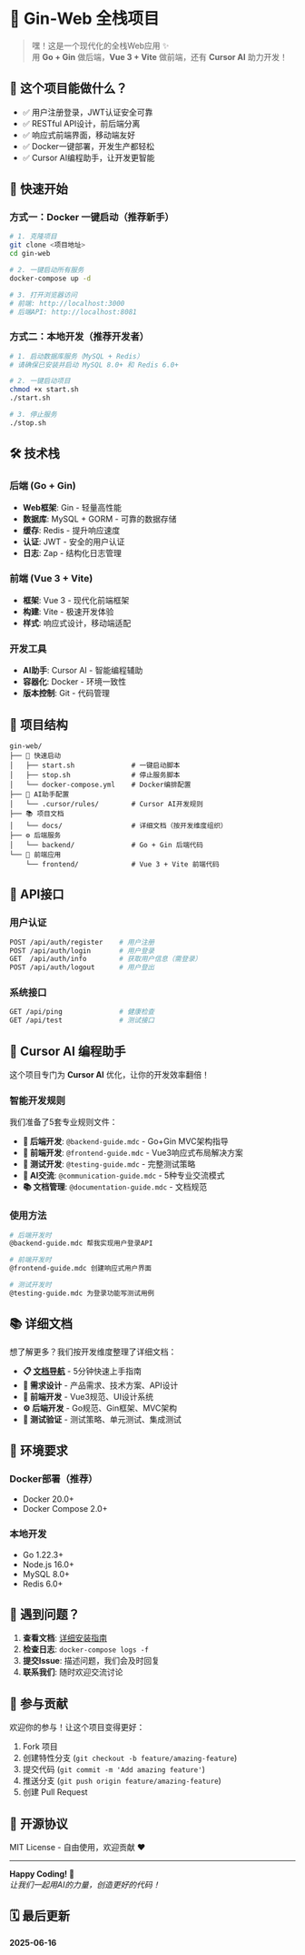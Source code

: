 # 🚀 Gin-Web 全栈项目

> 嘿！这是一个现代化的全栈Web应用 ✨  
> 用 **Go + Gin** 做后端，**Vue 3 + Vite** 做前端，还有 **Cursor AI** 助力开发！

## 🎯 这个项目能做什么？

- ✅ 用户注册登录，JWT认证安全可靠
- ✅ RESTful API设计，前后端分离
- ✅ 响应式前端界面，移动端友好
- ✅ Docker一键部署，开发生产都轻松
- ✅ Cursor AI编程助手，让开发更智能

## 🚀 快速开始

### 方式一：Docker 一键启动（推荐新手）

```bash
# 1. 克隆项目
git clone <项目地址>
cd gin-web

# 2. 一键启动所有服务
docker-compose up -d

# 3. 打开浏览器访问
# 前端: http://localhost:3000
# 后端API: http://localhost:8081
```

### 方式二：本地开发（推荐开发者）

```bash
# 1. 启动数据库服务（MySQL + Redis）
# 请确保已安装并启动 MySQL 8.0+ 和 Redis 6.0+

# 2. 一键启动项目
chmod +x start.sh
./start.sh

# 3. 停止服务
./stop.sh
```

## 🛠️ 技术栈

### 后端 (Go + Gin)
- **Web框架**: Gin - 轻量高性能
- **数据库**: MySQL + GORM - 可靠的数据存储
- **缓存**: Redis - 提升响应速度
- **认证**: JWT - 安全的用户认证
- **日志**: Zap - 结构化日志管理

### 前端 (Vue 3 + Vite)
- **框架**: Vue 3 - 现代化前端框架
- **构建**: Vite - 极速开发体验
- **样式**: 响应式设计，移动端适配

### 开发工具
- **AI助手**: Cursor AI - 智能编程辅助
- **容器化**: Docker - 环境一致性
- **版本控制**: Git - 代码管理

## 📁 项目结构

```
gin-web/
├── 🚀 快速启动
│   ├── start.sh              # 一键启动脚本
│   ├── stop.sh               # 停止服务脚本
│   └── docker-compose.yml    # Docker编排配置
├── 🤖 AI助手配置
│   └── .cursor/rules/        # Cursor AI开发规则
├── 📚 项目文档
│   └── docs/                 # 详细文档（按开发维度组织）
├── ⚙️ 后端服务
│   └── backend/              # Go + Gin 后端代码
└── 🎨 前端应用
    └── frontend/             # Vue 3 + Vite 前端代码
```

## 🔌 API接口

### 用户认证
```bash
POST /api/auth/register    # 用户注册
POST /api/auth/login       # 用户登录
GET  /api/auth/info        # 获取用户信息（需登录）
POST /api/auth/logout      # 用户登出
```

### 系统接口
```bash
GET /api/ping              # 健康检查
GET /api/test              # 测试接口
```

## 🤖 Cursor AI 编程助手

这个项目专门为 **Cursor AI** 优化，让你的开发效率翻倍！

### 智能开发规则
我们准备了5套专业规则文件：

- **🔧 后端开发**: `@backend-guide.mdc` - Go+Gin MVC架构指导
- **🎨 前端开发**: `@frontend-guide.mdc` - Vue3响应式布局解决方案  
- **🧪 测试开发**: `@testing-guide.mdc` - 完整测试策略
- **💬 AI交流**: `@communication-guide.mdc` - 5种专业交流模式
- **📚 文档管理**: `@documentation-guide.mdc` - 文档规范

### 使用方法
```bash
# 后端开发时
@backend-guide.mdc 帮我实现用户登录API

# 前端开发时  
@frontend-guide.mdc 创建响应式用户界面

# 测试开发时
@testing-guide.mdc 为登录功能写测试用例
```

## 📚 详细文档

想了解更多？我们按开发维度整理了详细文档：

- **📋 [文档导航](docs/README.md)** - 5分钟快速上手指南
- **🎯 需求设计** - 产品需求、技术方案、API设计
- **🎨 前端开发** - Vue3规范、UI设计系统
- **⚙️ 后端开发** - Go规范、Gin框架、MVC架构
- **🧪 测试验证** - 测试策略、单元测试、集成测试

## 🔧 环境要求

### Docker部署（推荐）
- Docker 20.0+
- Docker Compose 2.0+

### 本地开发
- Go 1.22.3+
- Node.js 16.0+
- MySQL 8.0+
- Redis 6.0+

## 🐛 遇到问题？

1. **查看文档**: [详细安装指南](docs/README.md)
2. **检查日志**: `docker-compose logs -f`
3. **提交Issue**: 描述问题，我们会及时回复
4. **联系我们**: 随时欢迎交流讨论

## 🤝 参与贡献

欢迎你的参与！让这个项目变得更好：

1. Fork 项目
2. 创建特性分支 (`git checkout -b feature/amazing-feature`)
3. 提交代码 (`git commit -m 'Add amazing feature'`)
4. 推送分支 (`git push origin feature/amazing-feature`)
5. 创建 Pull Request

## 📄 开源协议

MIT License - 自由使用，欢迎贡献 ❤️

---

**Happy Coding! 🎉**  
*让我们一起用AI的力量，创造更好的代码！* 

## 🗓️ 最后更新

**2025-06-16** 